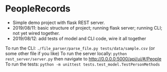 # PeopleRecords

* Simple demo project with flask REST server.
* 2019/08/11: basic structure of project; running flask server; running CLI; not yet wired together.
* 2019/08/12: add tests of model and CLI code, wire it all together

To run the CLI: `./file_parser/parse_file.py tests/data/sample.csv` (or some other file if you like) 
To run the server locally: `python rest_server/server.py` then navigate to http://0.0.0.0:5000/api/ui/#/People 
To run the tests: `python -m unittest tests.test_model.TestPersonMethods` 
